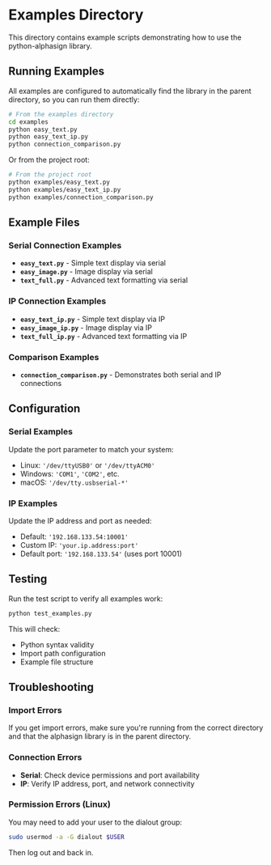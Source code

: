 # Examples Directory

This directory contains example scripts demonstrating how to use the python-alphasign library.

## Running Examples

All examples are configured to automatically find the library in the parent directory, so you can run them directly:

```bash
# From the examples directory
cd examples
python easy_text.py
python easy_text_ip.py
python connection_comparison.py
```

Or from the project root:

```bash
# From the project root
python examples/easy_text.py
python examples/easy_text_ip.py
python examples/connection_comparison.py
```

## Example Files

### Serial Connection Examples
- **`easy_text.py`** - Simple text display via serial
- **`easy_image.py`** - Image display via serial  
- **`text_full.py`** - Advanced text formatting via serial

### IP Connection Examples
- **`easy_text_ip.py`** - Simple text display via IP
- **`easy_image_ip.py`** - Image display via IP
- **`text_full_ip.py`** - Advanced text formatting via IP

### Comparison Examples
- **`connection_comparison.py`** - Demonstrates both serial and IP connections

## Configuration

### Serial Examples
Update the port parameter to match your system:
- Linux: `'/dev/ttyUSB0'` or `'/dev/ttyACM0'`
- Windows: `'COM1'`, `'COM2'`, etc.
- macOS: `'/dev/tty.usbserial-*'`

### IP Examples
Update the IP address and port as needed:
- Default: `'192.168.133.54:10001'`
- Custom IP: `'your.ip.address:port'`
- Default port: `'192.168.133.54'` (uses port 10001)

## Testing

Run the test script to verify all examples work:

```bash
python test_examples.py
```

This will check:
- Python syntax validity
- Import path configuration
- Example file structure

## Troubleshooting

### Import Errors
If you get import errors, make sure you're running from the correct directory and that the alphasign library is in the parent directory.

### Connection Errors
- **Serial**: Check device permissions and port availability
- **IP**: Verify IP address, port, and network connectivity

### Permission Errors (Linux)
You may need to add your user to the dialout group:
```bash
sudo usermod -a -G dialout $USER
```
Then log out and back in.
